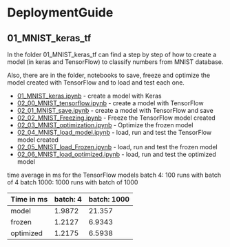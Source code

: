 # DeploymentGuide

## 01_MNIST_keras_tf

In the folder 01_MNIST_keras_tf can find a step by step of how to create a model (in keras and TensorFlow) to classify numbers from MNIST database.

Also, there are in the folder, notebooks to save, freeze and optimize the model created with TensorFlow and to load and test each one.

* [01_MNIST_keras.ipynb](https://github.com/joseruiz1989/DeploymentGuide/blob/master/01_MNIST_keras_tf/01_MNIST_keras.ipynb) - create a model with Keras
* [02_00_MNIST_tensorflow.ipynb](https://github.com/joseruiz1989/DeploymentGuide/blob/master/01_MNIST_keras_tf/keras.ipynb) - create a model with TensorFlow
* [02_01_MNIST_save.ipynb](https://github.com/joseruiz1989/DeploymentGuide/blob/master/01_MNIST_keras_tf/02_00_MNIST_tensorflow.ipynb) - create a model with TensorFlow and save
* [02_02_MNIST_Freezing.ipynb](https://github.com/joseruiz1989/DeploymentGuide/blob/master/01_MNIST_keras_tf/02_02_MNIST_Freezing.ipynb) - Freeze the TensorFlow model created
* [02_03_MNIST_optimization.ipynb](https://github.com/joseruiz1989/DeploymentGuide/blob/master/01_MNIST_keras_tf/02_03_MNIST_optimization.ipynb) - Optimize the frozen model 
* [02_04_MNIST_load_model.ipynb](https://github.com/joseruiz1989/DeploymentGuide/blob/master/01_MNIST_keras_tf/02_04_MNIST_load_model.ipynb) - load, run and test the TensorFlow model created
* [02_05_MNIST_load_Frozen.ipynb](https://github.com/joseruiz1989/DeploymentGuide/blob/master/01_MNIST_keras_tf/02_05_MNIST_load_Frozen.ipynb) - load, run and test the frozen model
* [02_06_MNIST_load_optimized.ipynb](https://github.com/joseruiz1989/DeploymentGuide/blob/master/01_MNIST_keras_tf/02_06_MNIST_load_optimized.ipynb) - load, run and test the optimized model


time average in ms for the TensorFlow models
batch 4: 100 runs with batch of 4
batch 1000: 1000 runs with batch of 1000


Time in ms | batch: 4 | batch: 1000
--- | --- | --- 
model | 1.9872 | 21.357 
frozen | 1.2127 | 6.9343 
optimized | 1.2175 | 6.5938 
